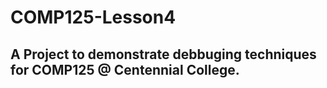 # COMP125-Lesson4

## A Project to demonstrate debbuging techniques for COMP125 @ Centennial College.
